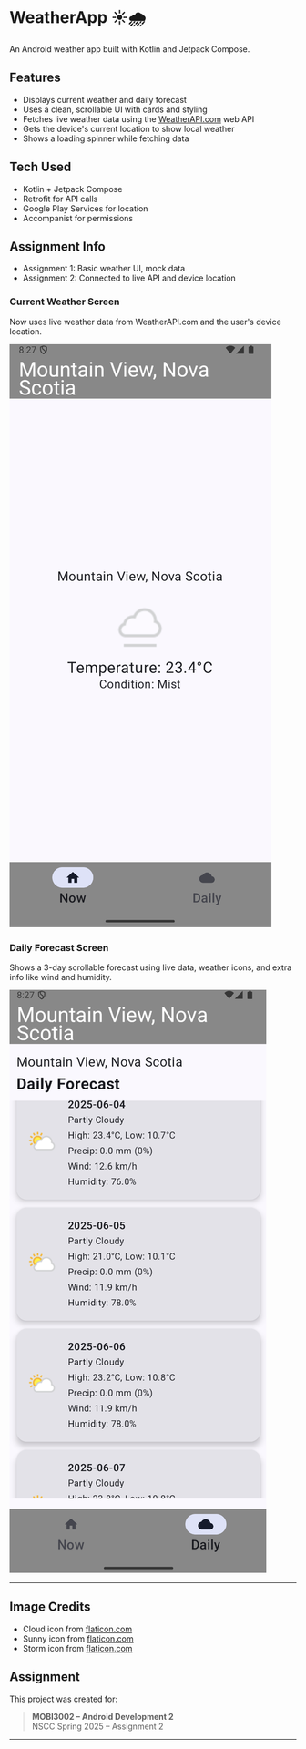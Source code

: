 # WeatherApp ☀️🌧️

An Android weather app built with Kotlin and Jetpack Compose.

## Features

- Displays current weather and daily forecast
- Uses a clean, scrollable UI with cards and styling
- Fetches live weather data using the [WeatherAPI.com](https://www.weatherapi.com/) web API
- Gets the device's current location to show local weather
- Shows a loading spinner while fetching data

## Tech Used

- Kotlin + Jetpack Compose
- Retrofit for API calls
- Google Play Services for location
- Accompanist for permissions

## Assignment Info

- Assignment 1: Basic weather UI, mock data
- Assignment 2: Connected to live API and device location


### Current Weather Screen  
Now uses live weather data from WeatherAPI.com and the user's device location.

![Current Weather](https://github.com/minlcve/WeatherApp/blob/main/app/src/main/java/com/example/weatherapps/screenshots/now.png?raw=true)

### Daily Forecast Screen  
Shows a 3-day scrollable forecast using live data, weather icons, and extra info like wind and humidity.

![Daily Forecast](https://github.com/minlcve/WeatherApp/blob/main/app/src/main/java/com/example/weatherapps/screenshots/daily%20part%202.png?raw=true)

---

## Image Credits

- Cloud icon from [flaticon.com](https://www.flaticon.com/)
- Sunny icon from [flaticon.com](https://www.flaticon.com/)
- Storm icon from [flaticon.com](https://www.flaticon.com/)



## Assignment

This project was created for:
> **MOBI3002 – Android Development 2**  
> NSCC Spring 2025 – Assignment 2

---


